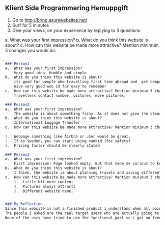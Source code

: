 ## Klient Side Programmering Hemuppgift

1.	Go to http://bring.azurewebsites.net/
2.	Surf for 5 minutes
3.	Give your views, on your experience by replying to 3 questions

a.	What was your first impression?
b.	What do you think this website is about?
c.	How can this website be made more attractive? Mention minimum 3 changes you would do.



```markdown

### Person1
a.	What was your first impression?
    Very good idea. Humble and simple
b.	What do you think this website is about?
    its good for people who travelling first time abroad and  get company from who is travelling same time and date and destinations
    Give very good web id for easy to remember
c.	How can this website be made more attractive? Mention minimum 3 changes you would do.
    Travellers contact number, pictures, more pictures.

### Person2
a.	What was your first impression?
    The website is about something fishy. As it does not give the clear picture of what is it about.
b.	What do you think this website is about?
    International Luggage Transfer
c.	How can this website be made more attractive? Mention minimum 3 changes you would do.
    
1.	Webpage something like Airbnb or uber would be great. 
2.	If in Sweden, you can start using bankid (for safety)
3.	Pricing factor should be clearly stated

### Person3
a.	What was your first impression?
    First impression: Page looked empty. But that made me curious to know what is it about. 
b.	What do you think this website is about?
    I think, the website is about planning travels and saving different trips for each registered users. It also looks like it is a         travel agency website, where one can make trip bookings. 
c.	How can this website be made more attractive? Mention minimum 3 changes you would do.
    1.	Little bit more content
    2.	Pictures always attracts
    3.	Different website name. 


### My Reflection
Since this website is not a finished product i understand when all pointed out towards using pictures.
The people i asked are the real target users who are actually going to use this site and i'm glad that they liked the idea and helped me guiding what would attract them.
None of the usrs have tried to use the functional part so i got no feedback on its functionality.
